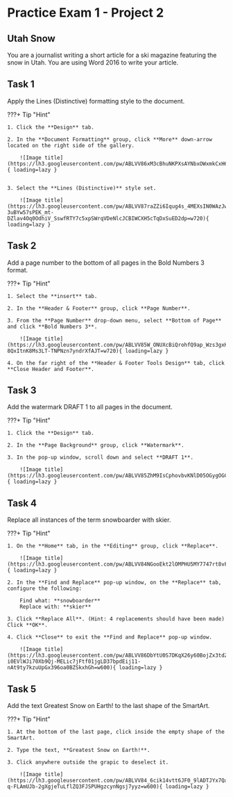 # Practice Exam 1 - Project 2

## Utah Snow

You are a journalist writing a short article for a ski magazine featuring the snow in Utah. You are using Word 2016 to write your article.

## Task 1
 
Apply the Lines (Distinctive) formatting style to the document.

???+ Tip "Hint"

    1. Click the **Design** tab.

    2. In the **Document Formatting** group, click **More** down-arrow located on the right side of the gallery.

        ![Image title](https://lh3.googleusercontent.com/pw/ABLVV86xM3cBhuNKPXsAYNbxOWxmkCxH6xOlxFHnbdzPH8LWUOtCNCFFGTZC1e8nGvj1nesKxhmsrO3UHj6rjBZAkV_rTMcqC373SEEF5xin2CyTr7GjI_9c=w720){ loading=lazy } 


    3. Select the **Lines (Distinctive)** style set.

        ![Image title](https://lh3.googleusercontent.com/pw/ABLVV87raZZi6Iqug4s_4MEXsIN0WAzJwcRf_E6MPhgyUm-3uBYw57sPEK_mt-DZlav4Oq0OdhiV_SswfRTY7c5xpSWrqVDeNlcJCBIWCXH5cTqDxSuED2dp=w720){ loading=lazy } 

## Task 2

Add a page number to the bottom of all pages in the Bold Numbers 3 format.

???+ Tip "Hint"

    1. Select the **insert** tab.

    2. In the **Header & Footer** group, click **Page Number**.

    3. From the **Page Number** drop-down menu, select **Bottom of Page** and click **Bold Numbers 3**.

        ![Image title](https://lh3.googleusercontent.com/pw/ABLVV85W_ONUXcBiQrohfQ9ap_Wzs3gxKmOumbTGzLWcnym2u_ay54WS23q7hUG5dJs54y1LWzkQL4I4JjDbPBoZB-8QxItnK8Ms3LT-TNPNzn7yndrXfAJT=w720){ loading=lazy }

    4. On the far right of the **Header & Footer Tools Design** tab, click **Close Header and Footer**.

## Task 3

Add the watermark DRAFT 1 to all pages in the document.

???+ Tip "Hint"


    1. Click the **Design** tab.

    2. In the **Page Background** group, click **Watermark**.

    3. In the pop-up window, scroll down and select **DRAFT 1**.

        ![Image title](https://lh3.googleusercontent.com/pw/ABLVV85ZhM9IsCphovbvKNlD05OGygOGChE6dbTB1hGHFOkLWCrhDs4FiTrqJvPEqhXTrbqS_COBMPUb3EJAJkrIlJ0fsnfHWCxztLjaVXUtsQ_Di09mP2jK=w720){ loading=lazy }

## Task 4

Replace all instances of the term snowboarder with skier.

???+ Tip "Hint"

    1. On the **Home** tab, in the **Editing** group, click **Replace**.

        ![Image title](https://lh3.googleusercontent.com/pw/ABLVV84NGooEkt2lOMPHU5MY7747rt8vFCc2HIycyb0PCgtnk7y3MuwTxEb6lTPGeroXPZ3LnmCrX5BhSdwBap9vjpRvvhimFzdw23DG1_8hwcmblLl1k6Q7=w720){ loading=lazy }

    2. In the **Find and Replace** pop-up window, on the **Replace** tab, configure the following:

        Find what: **snowboarder**  
        Replace with: **skier**

    3. Click **Replace All**. (Hint: 4 replacements should have been made) Click **OK**.

    4. Click **Close** to exit the **Find and Replace** pop-up window.

        ![Image title](https://lh3.googleusercontent.com/pw/ABLVV86DbYtU0S7DKqX26y60BojZx3tdZ3de20UtW8ylvUcU-i0EVlWJi70Xb9Qj-MELic7jFtf01jgLD37bpdEij11-nAt9ty7kzuUpGx396oa0BZSkxhGh=w600){ loading=lazy }

## Task 5

Add the text Greatest Snow on Earth! to the last shape of the SmartArt.

???+ Tip "Hint"


    1. At the bottom of the last page, click inside the empty shape of the SmartArt.

    2. Type the text, **Greatest Snow on Earth!**.

    3. Click anywhere outside the grapic to deselect it.

        ![Image title](https://lh3.googleusercontent.com/pw/ABLVV84_6cik14vtt6JF0_9lADTJYx7Qanzh6l90icaTCHk8dwrzRGnKy6HH9ymmTvTS6TN3FXTL-q-FLAmUJb-2gXgjeTuLflZQ3FJSPUHgzcynNgsj7yyz=w600){ loading=lazy }
